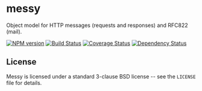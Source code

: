 messy
=====

Object model for HTTP messages (requests and responses) and RFC822 (mail).

[![NPM version](https://badge.fury.io/js/messy.png)](http://badge.fury.io/js/messy)
[![Build Status](https://travis-ci.org/papandreou/messy.png?branch=master)](https://travis-ci.org/papandreou/messy)
[![Coverage Status](https://coveralls.io/repos/papandreou/messy/badge.png)](https://coveralls.io/r/papandreou/messy)
[![Dependency Status](https://david-dm.org/papandreou/messy.png)](https://david-dm.org/papandreou/messy)

License
-------

Messy is licensed under a standard 3-clause BSD license -- see the `LICENSE` file for details.
